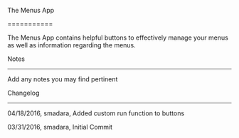 The Menus App

===========

The Menus App contains helpful buttons to effectively manage your menus as well as information regarding the menus.



Notes

----

Add any notes you may find pertinent
 


Changelog

----
04/18/2016, smadara, Added custom run function to buttons

03/31/2016, smadara, Initial Commit
